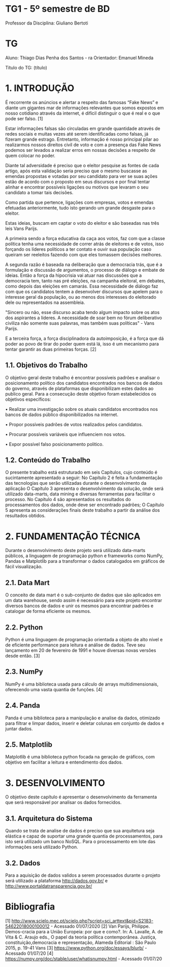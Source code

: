 # TG1 - 5º semestre de BD

 

Professor da Disciplina: Giuliano Bertoti 

 

# TG

 

Aluno: Thiago Dias Penha dos Santos - ra
Orientador: Emanuel Mineda

 

Título do TG: (título)

 


 
# 1.	INTRODUÇÃO


É recorrente os anúncios e alertar a respeito das famosas “Fake News” e diante um gigantes mar de informações relevantes que somos expostos em nosso cotidiano através da internet, é difícil distinguir o que é real e o que pode ser falso. [1]

Estar informações falsas são circuladas em grande quantidade através de redes sociais e muitas vezes até serem identificadas como falsas, já fizeram grande estrago.
Entretanto, informação é nosso principal pilar ao realizarmos nossos direitos civil de voto e com a presença das Fake News podemos ser levados a realizar erros em nossas decisões a respeito de quem colocar no poder.

Diante tal adversidade é preciso que o eleitor pesquise as fontes de cada artigo, após esta validação seria preciso que o mesmo buscasse as emendas propostas e votadas por seu candidato para ver se suas ações estão de acordo com o proposto em seus discursos e por final tentar alinhar e encontrar possíveis ligações ou motivos que levaram o seu candidato a tomar tais decisões.

Como partida que pertence, ligações com empresas, votos e emendas efetuadas anteriormente, tudo isto gerando um grande desgaste para o eleitor.

Estas ideias, buscam em captar o voto do eleitor e são baseadas nas três leis Vans Parijs.

A primeira sendo a força educativa da caça aos votos, faz com que a classe política tenha uma necessidade de correr atrás de eleitores e de votos, isso forçando os líderes políticos a ter contato e ouvir sua população caso queiram ser reeleitos fazendo com que eles tomassem decisões melhores. 

A segunda razão é baseada na deliberação que a democracia trás, que é a formulação e discussão de argumentos, o processo de diálogo e embate de ideias. Então a força da hipocrisia vai atuar nas discussões que a democracia tem, tanto nas pré eleições, na campanha eleitoral, em debates, como depois das eleições em camarás. Essa necessidade de diálogo faz com que os candidatos tentem a desenvolver discursos que apelem para o interesse geral da população, ou ao menos dos interesses do eleitorado dele ou representados na assembleia. 

"Sincero ou não, esse discurso acaba tendo algum impacto sobre os atos dos aspirantes a líderes. A necessidade de soar bem no fórum deliberativo civiliza não somente suas palavras, mas também suas políticas" - Vans Parijs.

E a terceira força, a força disciplinadora da autoimposição, é a força que dá poder ao povo de tirar do poder quem está lá, isso é um mecanismo para tentar garantir as duas primeiras forças. [2]

## 1.1. Objetivos do Trabalho 
O objetivo geral deste trabalho é encontrar possíveis padrões e analisar o posicionamento político dos candidatos encontrados nos bancos de dados do governo, através de plataformas que disponibilizam estes dados ao publico geral.
Para a consecução deste objetivo foram estabelecidos os objetivos específicos:

•	Realizar uma investigação sobre os atuais candidatos encontrados nos bancos de dados público disponibilizados na internet.

•	Propor possíveis padrões de votos realizados pelos candidatos.

•	Procurar possíveis variáveis que influenciem nos votos.

•	Expor possível falso posicionamento politico.


## 1.2. Conteúdo do Trabalho
O presente trabalho está estruturado em seis Capítulos, cujo conteúdo é sucintamente apresentado a seguir:
No Capítulo 2 é feita a fundamentação das tecnologias que serão utilizadas durante o desenvolvimento da aplicação
O Capítulo 3 apresenta o desenvolvimento da solução, onde será utilizado data-marts, data mining e diversas ferramentas para facilitar o processo.
No Capítulo 4 são apresentados os resultados do processamentos dos dados, onde deve ser encontrado padrões;
O Capítulo 5 apresenta as considerações finais  deste trabalho a partir da análise dos resultados obtidos.

# 2. FUNDAMENTAÇÃO TÉCNICA
Durante o desenvolvimento deste projeto será utilizado data-marts públicos, a linguagem de programação python e frameworks como NumPy, Pandas e Matplotlib para a transformar o dados catalogados em gráficos de fácil visualização.

## 2.1. Data Mart
O conceito de data mart é o sub-conjunto de dados que são aplicados em um data warehouse, sendo assim é necessário para este projeto encontrar diversos bancos de dados e unir os mesmos para encontrar padrões e catalogar de forma eficiente os mesmos.

## 2.2. Python
Python é uma linguagem de programação orientada a objeto de alto nível e de eficiente performance para leitura e análise de dados. Teve seu lançamento em 20 de fevereiro de 1991 e houve diversas novas versões desde então. [3]

## 2.3. NumPy
NumPy é uma biblioteca usada para cálculo de arrays multidimensionais, oferecendo uma vasta quantia de funções. [4]

## 2.4. Panda
Panda é uma biblioteca para a manipulação e analise da dados, otimizado para filtrar e limpar dados, inserir e deletar colunas em conjunto de dados e juntar dados.

## 2.5. Matplotlib
Matplotlib é uma biblioteca python focada na geração de gráficos, com objetivo em facilitar a leitura e entendimento dos dados.


# 3. DESENVOLVIMENTO
O objetivo deste capítulo é apresentar o desenvolvimento da ferramenta que será responsável por analisar os dados fornecidos.

## 3.1. Arquitetura do Sistema
Quando se trata de analise de dados é preciso que sua arquitetura seja elástica e capaz de suportar uma grande quantia de processamentos, para isto será utilizado um banco NoSQL.
Para o processamento em lote das informações será utilizado Python.

## 3.2. Dados
Para a aquisição de dados validos a serem processados durante o projeto será utilizado a plataforma http://dados.gov.br/ e http://www.portaldatransparencia.gov.br/

# Bibliografia
[1] http://www.scielo.mec.pt/scielo.php?script=sci_arttext&pid=S2183-54622018000100012 - Acessado 01/07/2020
[2] Van Parijs, Philippe. Demos-cracia para a União Europeia: por que e como?. In: A. Lavalle, A. de Vita & C. Araujo eds., O papel da teoria política contemporânea. Justiça, constituição,democracia e representação, Alameda Editorial  : São Paulo 2015, p. 19-41 Vans
[3] https://www.python.org/doc/essays/blurb/ - Acessado 01/07/20
[4] https://numpy.org/doc/stable/user/whatisnumpy.html - Acessado 01/07/20

